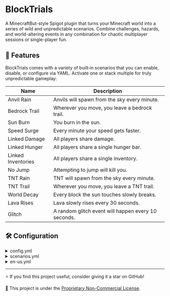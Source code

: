 # BlockTrials

A MinecraftBut-style Spigot plugin that turns your Minecraft world into a series of wild and unpredictable scenarios. Combine challenges, hazards, and world-altering events in any combination for chaotic multiplayer sessions or single-player fun.

## 🚀 Features

BlockTrials comes with a variety of built‑in scenarios that you can enable, disable, or configure via YAML. Activate one or stack multiple for truly unpredictable gameplay:

| Name               | Description                                                            |
| ------------------ |------------------------------------------------------------------------|
| Anvil Rain         | Anvils will spawn from the sky every minute.                           |
| Bedrock Trail      | Wherever you move, you leave a bedrock trail.                          |
| Sun Burn           | You burn in the sun.                                                   |
| Speed Surge        | Every minute your speed gets faster.                                   |
| Linked Damage      | All players share damage.                                              |
| Linked Hunger      | All players share a single hunger bar.                                 |
| Linked Inventories | All players share a single inventory.                                  |
| No Jump            | Attempting to jump will kill you.                                      |
| TNT Rain           | TNT will spawn from the sky every minute.                              |
| TNT Trail          | Wherever you move, you leave a TNT trail.                              |
| World Decay        | Every block the sun touches slowly breaks.                             |
| Lava Rises         | Lava slowly rises every 30 seconds.                                    |
| Glitch             | A random glitch event will happen every 10 seconds.                    |

## 🛠️ Configuration

<details>
    <summary>config.yml</summary>

```yaml
language: "EN-US"
logging: "FULL"
```

</details>

<details>
    <summary>scenarios.yml</summary>

```yaml
anvil_rain:
  name: "Anvil Rain"
  description: "Anvils will spawn from the sky every minute."

bedrock_trail:
  name: "Bedrock Trail"
  description: "Wherever you move, you leave a bedrock trail."

sun_burn:
  name: "Sun Burn"
  description: "You burn in the sun."

speed_surge:
  name: "Speed Surge"
  description: "Every minute your speed gets faster."

linked_damage:
  name: "Linked Damage"
  description: "All players share damage."

linked_hunger:
  name: "Linked Hunger"
  description: "All players share a single hunger bars."

linked_inventories:
  name: "Linked Inventories"
  description: "All players share a single inventory."

no_jump:
  name: "No Jump"
  description: "Attempting to jump will kill you."

tnt_rain:
  name: "TNT Rain"
  description: "TNT will spawn from the sky every minute."

tnt_trail:
  name: "TNT Trail"
  description: "Wherever you move, you leave a TNT trail."

world_decay:
  name: "World Decay"
  description: "Every block the sun touches slowly breaks."

lava_rises:
  name: "Lava Rises"
  description: "Lava slowly rises every 30 seconds, consuming the world."

glitch:
  name: "Glitch"
  description: "A random glitch event will happen every 10 seconds."
```

</details>

<details>
    <summary>en-us.yml</summary>

```yaml
prefix: "&b&lBlockTrials&r"

correct-usage: "{prefix} &cUsage: /blocktrials {usage}"
no-permission: "{prefix} &cYou do not have permission to run this command."
player-command-only: "{prefix} &cThis command can only be ran by players."

scenario-not-found: "{prefix} &cThe scenario '{name}' does not exist."

reload-success: "{prefix} &aSuccessfully reloaded!"

scenario-start: "{prefix} &aThe scenario \"{name}\" has started."
scenario-end: "{prefix} &cThe scenario \"{name}\" has ended."
```

</details>

---

⭐ If you find this project useful, consider giving it a star on GitHub!

📜 This project is under the [Proprietary Non-Commercial License](LICENSE).
